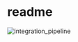 # readme

![integration_pipeline][pipeline_ci]

[pipeline_ci]: https://github.com/RVTR/rvtr/workflows/integration_pipeline/badge.svg "integration pipeline"
